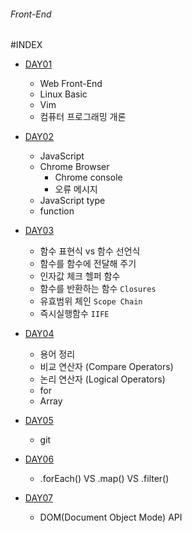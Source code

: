 ###### Front-End

#INDEX

- [DAY01](./DAY01/README.md)
	- Web Front-End
	- Linux Basic
	- Vim
	- 컴퓨터 프로그래밍 개론

- [DAY02](./DAY02/README.md)
	- JavaScript
	- Chrome Browser 
		- Chrome console
		- 오류 메시지
	- JavaScript type
	- function

- [DAY03](./DAY03/README.md)
	- 함수 표현식 vs 함수 선언식
	- 함수를 함수에 전달해 주기
	- 인자값 체크 헬퍼 함수
	- 함수를 반환하는 함수 `Closures`
	- 유효범위 체인 `Scope Chain`
	- 즉시실행함수 `IIFE`
	
- [DAY04](./DAY04/README.md)
	- 용어 정리
	- 비교 연산자 (Compare Operators)
	- 논리 연산자 (Logical Operators)
	- for
	- Array

- [DAY05](./DAY05/README.md)
	- git

- [DAY06](./DAY06/README.md)
	- .forEach() VS .map() VS .filter()

- [DAY07](./DAY07/README.md)
	- DOM(Document Object Mode) API